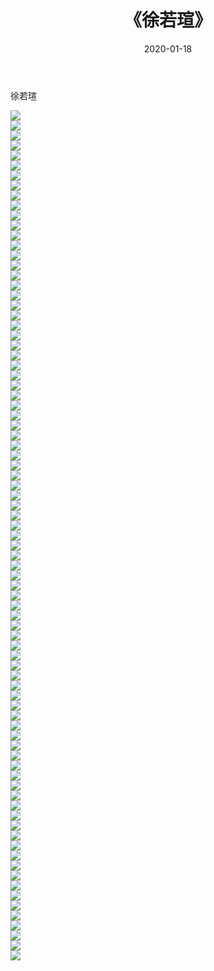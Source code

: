 ﻿---
layout: post
title:  《徐若瑄》
date:   2020-01-18
img: http://pic.660000.xyz/1:/壁纸/明星魅力/华人明星/徐若瑄/000.jpg
categories: [美女, 清纯, 唯美]
---

徐若瑄

 ![](http://pic.660000.xyz/1:/壁纸/明星魅力/华人明星/徐若瑄/001.jpg) <br>![](http://pic.660000.xyz/1:/壁纸/明星魅力/华人明星/徐若瑄/002.jpg) <br>![](http://pic.660000.xyz/1:/壁纸/明星魅力/华人明星/徐若瑄/003.jpg) <br>![](http://pic.660000.xyz/1:/壁纸/明星魅力/华人明星/徐若瑄/004.jpg) <br>![](http://pic.660000.xyz/1:/壁纸/明星魅力/华人明星/徐若瑄/005.jpg) <br>![](http://pic.660000.xyz/1:/壁纸/明星魅力/华人明星/徐若瑄/006.jpg) <br>![](http://pic.660000.xyz/1:/壁纸/明星魅力/华人明星/徐若瑄/007.jpg) <br>![](http://pic.660000.xyz/1:/壁纸/明星魅力/华人明星/徐若瑄/008.jpg) <br>![](http://pic.660000.xyz/1:/壁纸/明星魅力/华人明星/徐若瑄/009.jpg) <br>![](http://pic.660000.xyz/1:/壁纸/明星魅力/华人明星/徐若瑄/010.jpg) <br>![](http://pic.660000.xyz/1:/壁纸/明星魅力/华人明星/徐若瑄/011.jpg) <br>![](http://pic.660000.xyz/1:/壁纸/明星魅力/华人明星/徐若瑄/012.jpg) <br>![](http://pic.660000.xyz/1:/壁纸/明星魅力/华人明星/徐若瑄/013.jpg) <br>![](http://pic.660000.xyz/1:/壁纸/明星魅力/华人明星/徐若瑄/014.jpg) <br>![](http://pic.660000.xyz/1:/壁纸/明星魅力/华人明星/徐若瑄/015.jpg) <br>![](http://pic.660000.xyz/1:/壁纸/明星魅力/华人明星/徐若瑄/016.jpg) <br>![](http://pic.660000.xyz/1:/壁纸/明星魅力/华人明星/徐若瑄/017.jpg) <br>![](http://pic.660000.xyz/1:/壁纸/明星魅力/华人明星/徐若瑄/018.jpg) <br>![](http://pic.660000.xyz/1:/壁纸/明星魅力/华人明星/徐若瑄/019.jpg) <br>![](http://pic.660000.xyz/1:/壁纸/明星魅力/华人明星/徐若瑄/020.jpg) <br>![](http://pic.660000.xyz/1:/壁纸/明星魅力/华人明星/徐若瑄/021.jpg) <br>![](http://pic.660000.xyz/1:/壁纸/明星魅力/华人明星/徐若瑄/022.jpg) <br>![](http://pic.660000.xyz/1:/壁纸/明星魅力/华人明星/徐若瑄/023.jpg) <br>![](http://pic.660000.xyz/1:/壁纸/明星魅力/华人明星/徐若瑄/024.jpg) <br>![](http://pic.660000.xyz/1:/壁纸/明星魅力/华人明星/徐若瑄/025.jpg) <br>![](http://pic.660000.xyz/1:/壁纸/明星魅力/华人明星/徐若瑄/026.jpg) <br>![](http://pic.660000.xyz/1:/壁纸/明星魅力/华人明星/徐若瑄/027.jpg) <br>![](http://pic.660000.xyz/1:/壁纸/明星魅力/华人明星/徐若瑄/028.jpg) <br>![](http://pic.660000.xyz/1:/壁纸/明星魅力/华人明星/徐若瑄/029.jpg) <br>![](http://pic.660000.xyz/1:/壁纸/明星魅力/华人明星/徐若瑄/030.jpg) <br>![](http://pic.660000.xyz/1:/壁纸/明星魅力/华人明星/徐若瑄/031.jpg) <br>![](http://pic.660000.xyz/1:/壁纸/明星魅力/华人明星/徐若瑄/032.jpg) <br>![](http://pic.660000.xyz/1:/壁纸/明星魅力/华人明星/徐若瑄/033.jpg) <br>![](http://pic.660000.xyz/1:/壁纸/明星魅力/华人明星/徐若瑄/034.jpg) <br>![](http://pic.660000.xyz/1:/壁纸/明星魅力/华人明星/徐若瑄/035.jpg) <br>![](http://pic.660000.xyz/1:/壁纸/明星魅力/华人明星/徐若瑄/036.jpg) <br>![](http://pic.660000.xyz/1:/壁纸/明星魅力/华人明星/徐若瑄/037.jpg) <br>![](http://pic.660000.xyz/1:/壁纸/明星魅力/华人明星/徐若瑄/038.jpg) <br>![](http://pic.660000.xyz/1:/壁纸/明星魅力/华人明星/徐若瑄/039.jpg) <br>![](http://pic.660000.xyz/1:/壁纸/明星魅力/华人明星/徐若瑄/040.jpg) <br>![](http://pic.660000.xyz/1:/壁纸/明星魅力/华人明星/徐若瑄/041.jpg) <br>![](http://pic.660000.xyz/1:/壁纸/明星魅力/华人明星/徐若瑄/042.jpg) <br>![](http://pic.660000.xyz/1:/壁纸/明星魅力/华人明星/徐若瑄/043.jpg) <br>![](http://pic.660000.xyz/1:/壁纸/明星魅力/华人明星/徐若瑄/044.jpg) <br>![](http://pic.660000.xyz/1:/壁纸/明星魅力/华人明星/徐若瑄/045.jpg) <br>![](http://pic.660000.xyz/1:/壁纸/明星魅力/华人明星/徐若瑄/046.jpg) <br>![](http://pic.660000.xyz/1:/壁纸/明星魅力/华人明星/徐若瑄/047.jpg) <br>![](http://pic.660000.xyz/1:/壁纸/明星魅力/华人明星/徐若瑄/048.jpg) <br>![](http://pic.660000.xyz/1:/壁纸/明星魅力/华人明星/徐若瑄/049.jpg) <br>![](http://pic.660000.xyz/1:/壁纸/明星魅力/华人明星/徐若瑄/050.jpg) <br>![](http://pic.660000.xyz/1:/壁纸/明星魅力/华人明星/徐若瑄/051.jpg) <br>![](http://pic.660000.xyz/1:/壁纸/明星魅力/华人明星/徐若瑄/052.jpg) <br>![](http://pic.660000.xyz/1:/壁纸/明星魅力/华人明星/徐若瑄/053.jpg) <br>![](http://pic.660000.xyz/1:/壁纸/明星魅力/华人明星/徐若瑄/054.jpg) <br>![](http://pic.660000.xyz/1:/壁纸/明星魅力/华人明星/徐若瑄/055.jpg) <br>![](http://pic.660000.xyz/1:/壁纸/明星魅力/华人明星/徐若瑄/056.jpg) <br>![](http://pic.660000.xyz/1:/壁纸/明星魅力/华人明星/徐若瑄/057.jpg) <br>![](http://pic.660000.xyz/1:/壁纸/明星魅力/华人明星/徐若瑄/058.jpg) <br>![](http://pic.660000.xyz/1:/壁纸/明星魅力/华人明星/徐若瑄/059.jpg) <br>![](http://pic.660000.xyz/1:/壁纸/明星魅力/华人明星/徐若瑄/060.jpg) <br>![](http://pic.660000.xyz/1:/壁纸/明星魅力/华人明星/徐若瑄/061.jpg) <br>![](http://pic.660000.xyz/1:/壁纸/明星魅力/华人明星/徐若瑄/062.jpg) <br>![](http://pic.660000.xyz/1:/壁纸/明星魅力/华人明星/徐若瑄/063.jpg) <br>![](http://pic.660000.xyz/1:/壁纸/明星魅力/华人明星/徐若瑄/064.jpg) <br>![](http://pic.660000.xyz/1:/壁纸/明星魅力/华人明星/徐若瑄/065.jpg) <br>![](http://pic.660000.xyz/1:/壁纸/明星魅力/华人明星/徐若瑄/066.jpg) <br>![](http://pic.660000.xyz/1:/壁纸/明星魅力/华人明星/徐若瑄/067.jpg) <br>![](http://pic.660000.xyz/1:/壁纸/明星魅力/华人明星/徐若瑄/068.jpg) <br>![](http://pic.660000.xyz/1:/壁纸/明星魅力/华人明星/徐若瑄/069.jpg) <br>![](http://pic.660000.xyz/1:/壁纸/明星魅力/华人明星/徐若瑄/070.jpg) <br>![](http://pic.660000.xyz/1:/壁纸/明星魅力/华人明星/徐若瑄/071.jpg) <br>![](http://pic.660000.xyz/1:/壁纸/明星魅力/华人明星/徐若瑄/072.jpg) <br>![](http://pic.660000.xyz/1:/壁纸/明星魅力/华人明星/徐若瑄/073.jpg) <br>![](http://pic.660000.xyz/1:/壁纸/明星魅力/华人明星/徐若瑄/074.jpg) <br>![](http://pic.660000.xyz/1:/壁纸/明星魅力/华人明星/徐若瑄/075.jpg) <br>![](http://pic.660000.xyz/1:/壁纸/明星魅力/华人明星/徐若瑄/076.jpg) <br>![](http://pic.660000.xyz/1:/壁纸/明星魅力/华人明星/徐若瑄/077.jpg) <br>![](http://pic.660000.xyz/1:/壁纸/明星魅力/华人明星/徐若瑄/078.jpg) <br>![](http://pic.660000.xyz/1:/壁纸/明星魅力/华人明星/徐若瑄/079.jpg) <br>![](http://pic.660000.xyz/1:/壁纸/明星魅力/华人明星/徐若瑄/080.jpg) <br>![](http://pic.660000.xyz/1:/壁纸/明星魅力/华人明星/徐若瑄/081.jpg) <br>![](http://pic.660000.xyz/1:/壁纸/明星魅力/华人明星/徐若瑄/082.jpg) <br>![](http://pic.660000.xyz/1:/壁纸/明星魅力/华人明星/徐若瑄/083.jpg) <br>![](http://pic.660000.xyz/1:/壁纸/明星魅力/华人明星/徐若瑄/084.jpg) <br>![](http://pic.660000.xyz/1:/壁纸/明星魅力/华人明星/徐若瑄/085.jpg) <br>